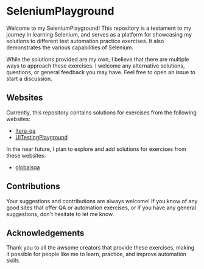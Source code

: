 
# SeleniumPlayground

Welcome to my SeleniumPlayground! This repository is a testament to my journey in learning Selenium, and serves as a platform for showcasing my solutions to different test automation practice exercises. It also demonstrates the various capabilities of Selenium.

While the solutions provided are my own, I believe that there are multiple ways to approach these exercises. I welcome any alternative solutions, questions, or general feedback you may have. Feel free to open an issue to start a discussion.

## Websites

Currently, this repository contains solutions for exercises from the following websites:

- [Itera-qa](https://itera-qa.azurewebsites.net/home/practice)
- [UiTestingPlayground](http://www.uitestingplayground.com)

In the near future, I plan to explore and add solutions for exercises from these websites:

- [globalsqa](https://www.globalsqa.com/demo-site/)

## Contributions

Your suggestions and contributions are always welcome! If you know of any good sites that offer QA or automation exercises, or if you have any general suggestions, don't hesitate to let me know. 

## Acknowledgements 

Thank you to all the awsome creators that provide these exercises, making it possible for people like me to learn, practice, and improve automation skills. 
